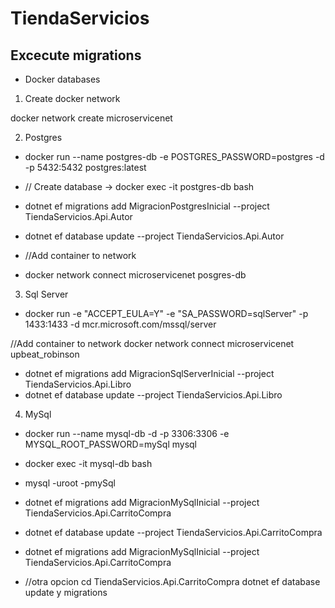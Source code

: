 # TiendaServicios

## Excecute migrations

- Docker databases
1. Create docker network

docker network create microservicenet

2. Postgres
- docker run --name postgres-db -e POSTGRES_PASSWORD=postgres -d -p 5432:5432 postgres:latest
- // Create database -> docker exec -it postgres-db bash

- dotnet ef migrations add MigracionPostgresInicial --project TiendaServicios.Api.Autor
- dotnet ef database update --project TiendaServicios.Api.Autor

- //Add container to network
- docker network connect microservicenet posgres-db

3. Sql Server
- docker run -e "ACCEPT_EULA=Y" -e "SA_PASSWORD=sqlServer" -p 1433:1433 -d mcr.microsoft.com/mssql/server

//Add container to network
docker network connect microservicenet upbeat_robinson

- dotnet ef migrations add MigracionSqlServerInicial --project TiendaServicios.Api.Libro
- dotnet ef database update --project TiendaServicios.Api.Libro

4. MySql

- docker run --name mysql-db -d -p 3306:3306 -e MYSQL_ROOT_PASSWORD=mySql mysql
- docker exec -it mysql-db bash
- mysql -uroot -pmySql


- dotnet ef migrations add MigracionMySqlInicial --project TiendaServicios.Api.CarritoCompra
- dotnet ef database update --project TiendaServicios.Api.CarritoCompra
- dotnet ef migrations add MigracionMySqlInicial --project TiendaServicios.Api.CarritoCompra
- //otra opcion cd TiendaServicios.Api.CarritoCompra dotnet ef database update y migrations

